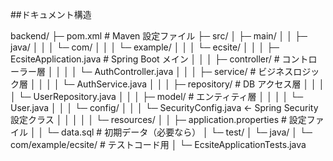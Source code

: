  ##ドキュメント構造

backend/
├─ pom.xml                        # Maven 設定ファイル
├─ src/
│  ├─ main/
│  │  ├─ java/
│  │  │  └─ com/
│  │  │     └─ example/
│  │  │        └─ ecsite/
│  │  │           ├─ EcsiteApplication.java     # Spring Boot メイン
│  │  │           ├─ controller/                # コントローラー層
│  │  │           │  └─ AuthController.java
│  │  │           ├─ service/                   # ビジネスロジック層
│  │  │           │  └─ AuthService.java
│  │  │           ├─ repository/                # DB アクセス層
│  │  │           │  └─ UserRepository.java
│  │  │           ├─ model/                     # エンティティ層
│  │  │           │   └─ User.java
│  │  │           └─ config/
│  │  │               └─ SecurityConfig.java     ← Spring Security 設定クラス
│  │  │ 
│  │  └─ resources/
│  │     ├─ application.properties              # 設定ファイル
│  │     └─ data.sql                            # 初期データ（必要なら）
│  └─ test/
│     └─ java/
│        └─ com/example/ecsite/                 # テストコード用
│           └─ EcsiteApplicationTests.java
